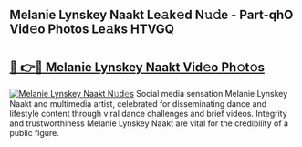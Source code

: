 ## Melanie Lynskey Naakt Le𝚊k𝚎d N𝚞𝚍e - Part-qhO Vid𝚎o Photos Le𝚊ks HTVGQ

# <h2><a href="http://fb2cxq5.evod.top/?m=Melanie+Lynskey+Naakt">🔗 👉🔴 Melanie Lynskey Naakt Vid𝚎o Ph𝚘t𝚘s</a></h2>

[![Melanie Lynskey Naakt N𝚞d𝚎s](https://i.imgur.com/8V9OHl7.gif)](http://fb2cxq5.evod.top/?m=Melanie+Lynskey+Naakt)
Social media sensation Melanie Lynskey Naakt and multimedia artist, celebrated for disseminating dance and lifestyle content through viral dance challenges and brief videos. Integrity and trustworthiness Melanie Lynskey Naakt are vital for the credibility of a public figure. 
